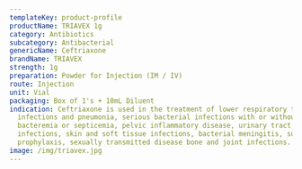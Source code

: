 ```yaml
---
templateKey: product-profile
productName: TRIAVEX 1g
category: Antibiotics
subcategory: Antibacterial
genericName: Ceftriaxone
brandName: TRIAVEX
strength: 1g
preparation: Powder for Injection (IM / IV)
route: Injection
unit: Vial
packaging: Box of 1's + 10mL Diluent
indication: Ceftriaxone is used in the treatment of lower respiratory tract
  infections and pneumonia, serious bacterial infections with or without
  bacteremia or septicemia, pelvic inflammatory disease, urinary tract
  infections, skin and soft tissue infections, bacterial meningitis, surgical
  prophylaxis, sexually transmitted disease bone and joint infections.
image: /img/triavex.jpg
---
```

